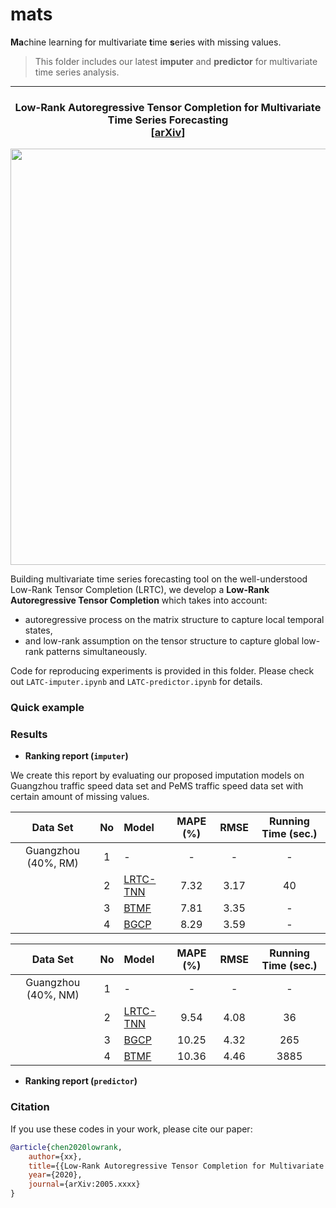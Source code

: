# mats

**Ma**chine learning for multivariate **t**ime **s**eries with missing values.

> This folder includes our latest **imputer** and **predictor** for multivariate time series analysis.

-------------------------------------------

<h3 align='center'> Low-Rank Autoregressive Tensor Completion for Multivariate Time Series Forecasting<br>
    [<a href="https://arxiv.org/abs/2005">arXiv</a>] </h3>
   
<p align="center">
<img align="middle" src="https://github.com/xinychen/transdim/blob/master/images/predictor-explained.png" width="666" />
</p>

Building multivariate time series forecasting tool on the well-understood Low-Rank Tensor Completion (LRTC), we develop a **Low-Rank Autoregressive Tensor Completion** which takes into account:

- autoregressive process on the matrix structure to capture local temporal states,
- and low-rank assumption on the tensor structure to capture global low-rank patterns simultaneously.

Code for reproducing experiments is provided in this folder. Please check out `LATC-imputer.ipynb` and `LATC-predictor.ipynb` for details.

### Quick example

### Results

- **Ranking report (`imputer`)**

We create this report by evaluating our proposed imputation models on Guangzhou traffic speed data set and PeMS traffic speed data set with certain amount of missing values.

| Data Set |          No           | Model | MAPE (%) | RMSE | Running Time (sec.) |
| :------: | :-------------------: | :---- | :------: | :--: | :--------------: |
|Guangzhou (40%, RM) | 1 | - |   -   |   -   | - |
|                    | 2 | [LRTC-TNN](https://nbviewer.jupyter.org/github/xinychen/transdim/blob/master/experiments/Imputation-LRTC-TNN.ipynb)    |   7.32   |   3.17   | 40 |
|                    | 3 | [BTMF](https://nbviewer.jupyter.org/github/xinychen/transdim/blob/master/experiments/Imputation-BTMF.ipynb)    |   7.81   |   3.35   | - |
|                    | 4 | [BGCP](https://nbviewer.jupyter.org/github/xinychen/transdim/blob/master/experiments/Imputation-BGCP.ipynb)    |   8.29   |   3.59   | - |

| Data Set |          No           | Model | MAPE (%) | RMSE | Running Time (sec.) |
| :------: | :-------------------: | :---- | :------: | :--: | :--------------: |
|Guangzhou (40%, NM) | 1 | - |   -   |   -   | - |
|                    | 2 | [LRTC-TNN](https://nbviewer.jupyter.org/github/xinychen/transdim/blob/master/experiments/Imputation-LRTC-TNN.ipynb)    |   9.54   |   4.08   | 36 |
|                    | 3 | [BGCP](https://nbviewer.jupyter.org/github/xinychen/transdim/blob/master/experiments/Imputation-BGCP.ipynb)    |   10.25   |   4.32   | 265 |
|                    | 4 | [BTMF](https://nbviewer.jupyter.org/github/xinychen/transdim/blob/master/experiments/Imputation-BTMF.ipynb)    |   10.36   |   4.46   | 3885 |


- **Ranking report (`predictor`)**


### Citation

If you use these codes in your work, please cite our paper:

```bibtex
@article{chen2020lowrank,
    author={xx},
    title={{Low-Rank Autoregressive Tensor Completion for Multivariate Time Series Forecasting}},
    year={2020},
    journal={arXiv:2005.xxxx}
}
```
